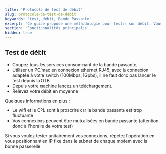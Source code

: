 ```yaml
---
title: 'Protocole de test de débit'
slug: protocole-de-test-de-debit
keywords: 'test, débit, Bande Passante'
excerpt: 'Ce guide propose une méthodologie pour tester son débit. Vous pouvez utiliser des tests de débit comme http&#58;//proof.ovh.net/ mais ces tests sont basés sur des bursts qui peuvent ne pas refléter complètement votre débit maximal.'
section: 'Fonctionnalités principales'
hidden: true
---
```


## Test de débit
- Coupez tous les services consommant de la bande passante,
- Utiliser un PC/mac en connexion ethernet RJ45, avec la connexion adaptée à votre switch (100Mbps, 1Gpbs), il ne faut donc pas lancer le test depuis la OTB
- Depuis votre machine lancez un téléchargement.
- Relevez votre débit en moyenne

Quelques informations en plus :

- Le wifi et le CPL sont à proscrire car la bande passante est trop fluctuante
- Vos connexions peuvent être mutualisées en bande passante (attention donc à l'horaire de votre test)

Si vous voulez tester unitairement vos connexions, répétez l'opération en vous positionnant en IP fixe dans le subnet de chaque modem avec la bonne passerelle.